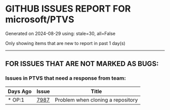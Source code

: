
# GITHUB ISSUES REPORT FOR microsoft/PTVS


Generated on 2024-08-29 using: stale=30, all=False


Only showing items that are new to report in past 1 day(s)


---

## FOR ISSUES THAT ARE NOT MARKED AS BUGS:


### Issues in PTVS that need a response from team:

| Days Ago | Issue | Title |
| --- | --- | --- |
 | \* OP:1  |[7987](https://github.com/microsoft/PTVS/issues/7987 "Problem when cloning a repository")  |Problem when cloning a repository |




















